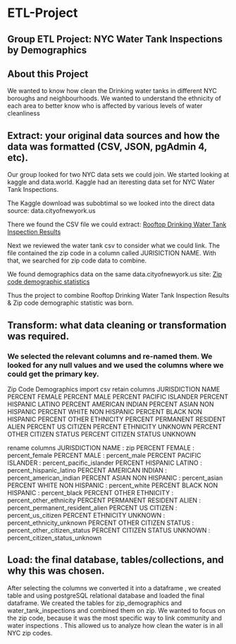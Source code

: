 # ETL-Project
## Group ETL Project: NYC Water Tank Inspections by Demographics

## About this Project
We wanted to know how clean the Drinking water tanks in different NYC boroughs and neighbourhoods. We wanted to understand the ethnicity of each area to better know who is affected by various levels of water cleanliness

## Extract: your original data sources and how the data was formatted (CSV, JSON, pgAdmin 4, etc).
Our group looked for two NYC data sets we could join. We started looking at kaggle and data.world. Kaggle had an iteresting data set for NYC Water Tank Inspections.

The Kaggle download was subobtimal so we looked into the direct data source: data.cityofnewyork.us

There we found the CSV file we could extract:
[Rooftop Drinking Water Tank Inspection Results](https://data.cityofnewyork.us/Health/Rooftop-Drinking-Water-Tank-Inspection-Results/gjm4-k24g)

Next we reviewed the water tank csv to consider what we could link. The file contained the zip code in a column called JURISICTION NAME. With that, we searched for zip code data to combine.

We found demographics data on the same data.cityofnewyork.us site:
[Zip code demographic statistics](https://data.cityofnewyork.us/City-Government/Zip-code-breakdowns/6bic-qvek)

Thus the project to combine Rooftop Drinking Water Tank Inspection Results &amp; Zip code demographic statistic was born.

## Transform: what data cleaning or transformation was required.
### We selected the relevant columns and re-named them. We looked for any null values and we used the columns where we could get the primary key.

Zip Code Demographics
import csv
retain columns
JURISDICTION NAME
PERCENT FEMALE 
PERCENT MALE 
PERCENT PACIFIC ISLANDER 
PERCENT HISPANIC LATINO 
PERCENT AMERICAN INDIAN 
PERCENT ASIAN NON HISPANIC 
PERCENT WHITE NON HISPANIC 
PERCENT BLACK NON HISPANIC 
PERCENT OTHER ETHNICITY 
PERCENT PERMANENT RESIDENT ALIEN 
PERCENT US CITIZEN 
PERCENT ETHNICITY UNKNOWN 
PERCENT OTHER CITIZEN STATUS 
PERCENT CITIZEN STATUS UNKNOWN 

rename columns
JURISDICTION NAME : zip
PERCENT FEMALE : percent_female
PERCENT MALE : percent_male
PERCENT PACIFIC ISLANDER : percent_pacific_islander
PERCENT HISPANIC LATINO : percent_hispanic_latino
PERCENT AMERICAN INDIAN : percent_american_indian
PERCENT ASIAN NON HISPANIC : percent_asian
PERCENT WHITE NON HISPANIC : percent_white
PERCENT BLACK NON HISPANIC : percent_black
PERCENT OTHER ETHNICITY : percent_other_ethnicity
PERCENT PERMANENT RESIDENT ALIEN : percent_permanent_resident_alien
PERCENT US CITIZEN : percent_us_citizen
PERCENT ETHNICITY UNKNOWN : percent_ethnicity_unknown
PERCENT OTHER CITIZEN STATUS : percent_other_citizen_status
PERCENT CITIZEN STATUS UNKNOWN : percent_citizen_status_unknown


## Load: the final database, tables/collections, and why this was chosen.
After selecting the columns we converted it into a dataframe , we created table and using postgreSQL relational database and loaded the final dataframe. 
We created the tables for zip_demographics and water_tank_inspections and combined them on zip. We wanted to focus on the zip code, because it was the most specific way to link community and water inspections . This allowed us to analyze how clean the water is in all NYC zip codes.



